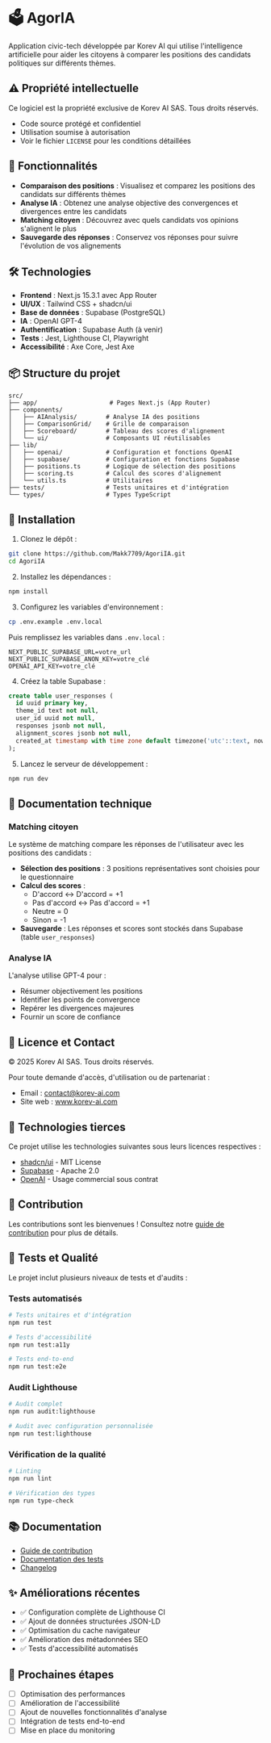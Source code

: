 # 🗳️ AgorIA

Application civic-tech développée par Korev AI qui utilise l'intelligence artificielle pour aider les citoyens à comparer les positions des candidats politiques sur différents thèmes.

## ⚠️ Propriété intellectuelle

Ce logiciel est la propriété exclusive de Korev AI SAS. Tous droits réservés.
- Code source protégé et confidentiel
- Utilisation soumise à autorisation
- Voir le fichier `LICENSE` pour les conditions détaillées

## 🎯 Fonctionnalités

- **Comparaison des positions** : Visualisez et comparez les positions des candidats sur différents thèmes
- **Analyse IA** : Obtenez une analyse objective des convergences et divergences entre les candidats
- **Matching citoyen** : Découvrez avec quels candidats vos opinions s'alignent le plus
- **Sauvegarde des réponses** : Conservez vos réponses pour suivre l'évolution de vos alignements

## 🛠️ Technologies

- **Frontend** : Next.js 15.3.1 avec App Router
- **UI/UX** : Tailwind CSS + shadcn/ui
- **Base de données** : Supabase (PostgreSQL)
- **IA** : OpenAI GPT-4
- **Authentification** : Supabase Auth (à venir)
- **Tests** : Jest, Lighthouse CI, Playwright
- **Accessibilité** : Axe Core, Jest Axe

## 📦 Structure du projet

```
src/
├── app/                    # Pages Next.js (App Router)
├── components/            
│   ├── AIAnalysis/        # Analyse IA des positions
│   ├── ComparisonGrid/    # Grille de comparaison
│   ├── Scoreboard/        # Tableau des scores d'alignement
│   └── ui/                # Composants UI réutilisables
├── lib/
│   ├── openai/            # Configuration et fonctions OpenAI
│   ├── supabase/          # Configuration et fonctions Supabase
│   ├── positions.ts       # Logique de sélection des positions
│   ├── scoring.ts         # Calcul des scores d'alignement
│   └── utils.ts           # Utilitaires
├── tests/                 # Tests unitaires et d'intégration
└── types/                 # Types TypeScript
```

## 🚀 Installation

1. Clonez le dépôt :
```bash
git clone https://github.com/Makk7709/AgoriIA.git
cd AgoriIA
```

2. Installez les dépendances :
```bash
npm install
```

3. Configurez les variables d'environnement :
```bash
cp .env.example .env.local
```
Puis remplissez les variables dans `.env.local` :
```
NEXT_PUBLIC_SUPABASE_URL=votre_url
NEXT_PUBLIC_SUPABASE_ANON_KEY=votre_clé
OPENAI_API_KEY=votre_clé
```

4. Créez la table Supabase :
```sql
create table user_responses (
  id uuid primary key,
  theme_id text not null,
  user_id uuid not null,
  responses jsonb not null,
  alignment_scores jsonb not null,
  created_at timestamp with time zone default timezone('utc'::text, now()) not null
);
```

5. Lancez le serveur de développement :
```bash
npm run dev
```

## 📝 Documentation technique

### Matching citoyen

Le système de matching compare les réponses de l'utilisateur avec les positions des candidats :

- **Sélection des positions** : 3 positions représentatives sont choisies pour le questionnaire
- **Calcul des scores** :
  - D'accord ↔ D'accord = +1
  - Pas d'accord ↔ Pas d'accord = +1
  - Neutre = 0
  - Sinon = -1
- **Sauvegarde** : Les réponses et scores sont stockés dans Supabase (table `user_responses`)

### Analyse IA

L'analyse utilise GPT-4 pour :
- Résumer objectivement les positions
- Identifier les points de convergence
- Repérer les divergences majeures
- Fournir un score de confiance

## 📄 Licence et Contact

© 2025 Korev AI SAS. Tous droits réservés.

Pour toute demande d'accès, d'utilisation ou de partenariat :
- Email : contact@korev-ai.com
- Site web : www.korev-ai.com

## 🙏 Technologies tierces

Ce projet utilise les technologies suivantes sous leurs licences respectives :
- [shadcn/ui](https://ui.shadcn.com/) - MIT License
- [Supabase](https://supabase.com/) - Apache 2.0
- [OpenAI](https://openai.com/) - Usage commercial sous contrat

## 🤝 Contribution

Les contributions sont les bienvenues ! Consultez notre [guide de contribution](CONTRIBUTING.md) pour plus de détails.

## 🧪 Tests et Qualité

Le projet inclut plusieurs niveaux de tests et d'audits :

### Tests automatisés
```bash
# Tests unitaires et d'intégration
npm run test

# Tests d'accessibilité
npm run test:a11y

# Tests end-to-end
npm run test:e2e
```

### Audit Lighthouse
```bash
# Audit complet
npm run audit:lighthouse

# Audit avec configuration personnalisée
npm run test:lighthouse
```

### Vérification de la qualité
```bash
# Linting
npm run lint

# Vérification des types
npm run type-check
```

## 📚 Documentation

- [Guide de contribution](CONTRIBUTING.md)
- [Documentation des tests](docs/TESTING.md)
- [Changelog](CHANGELOG.md)

## ✨ Améliorations récentes

- ✅ Configuration complète de Lighthouse CI
- ✅ Ajout de données structurées JSON-LD
- ✅ Optimisation du cache navigateur
- ✅ Amélioration des métadonnées SEO
- ✅ Tests d'accessibilité automatisés

## 🎯 Prochaines étapes

- [ ] Optimisation des performances
- [ ] Amélioration de l'accessibilité
- [ ] Ajout de nouvelles fonctionnalités d'analyse
- [ ] Intégration de tests end-to-end
- [ ] Mise en place du monitoring
